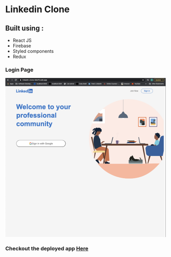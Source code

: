 # Linkedin Clone

## Built using :

* React JS
* Firebase
* Styled components
* Redux

### Login Page

![loginpage](./public/images/loginpage.png)


### Checkout the deployed app [Here](https://linkedin-clone-6de76.web.app/)